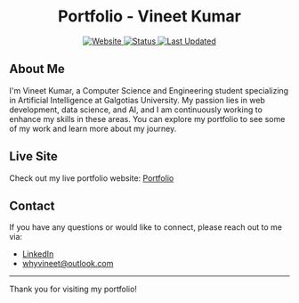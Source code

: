<div align="center">
    <h1>Portfolio - Vineet Kumar</h1>
    <a href="https://whyvineet.github.io/portfolio/">
        <img src="https://img.shields.io/badge/Portfolio-whyvineet-F85D7F?style=for-the-badge&logo=firefox&logoColor=white" alt="Website">
    </a>
    <a href="https://whyvineet.xyz">
        <img src="https://img.shields.io/badge/Status-Active-4F46E5?style=for-the-badge&logo=checkmarx&logoColor=white" alt="Status">
    </a>
    <a href="https://whyvineet.xyz">
        <img src="https://img.shields.io/badge/Updated-February%202025-EA580C?style=for-the-badge&logo=clockify&logoColor=white" alt="Last Updated">
    </a>
</div>

## About Me

I'm Vineet Kumar, a Computer Science and Engineering student specializing in Artificial Intelligence at Galgotias University. My passion lies in web development, data science, and AI, and I am continuously working to enhance my skills in these areas. You can explore my portfolio to see some of my work and learn more about my journey.

## Live Site

Check out my live portfolio website: [Portfolio](https://whyvineet.xyz)

## Contact

If you have any questions or would like to connect, please reach out to me via:

- [LinkedIn](https://www.linkedin.com/in/whyvineet)
- [whyvineet@outlook.com](mailto:whyvineet@outlook.com)

---

Thank you for visiting my portfolio!
